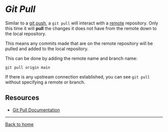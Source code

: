 # _Git Pull_

Similar to a [git push](./PUSH.md), a `git pull` will interact with a [remote](./Remote.md) repository. Only this time it will **pull** the changes it does not have from the remote down to the local repository. 

This means any commits made that are on the remote repository will be pulled and added to the local repository.

This can be done by adding the remote name and branch name:
```
git pull origin main
```

If there is any upstream connection established, you can see `git pull` without specifying a remote or branch.

## Resources
- [Git Pull Documentation](https://git-scm.com/docs/git-pull)

---

[Back to home](../README.md)
